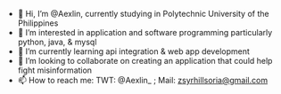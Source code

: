 - 👋 Hi, I’m @Aexlin, currently studying in Polytechnic University of the Philippines
- 👀 I’m interested in application and software programming particularly python, java, & mysql
- 🌱 I’m currently learning api integration & web app development
- 💞️ I’m looking to collaborate on creating an application that could help fight misinformation
- 📫 How to reach me: TWT: @Aexlin_ ; Mail: zsyrhillsoria@gmail.com

<!---
Aexlin/Aexlin is a ✨ special ✨ repository because its `README.md` (this file) appears on your GitHub profile.
You can click the Preview link to take a look at your changes.
--->
